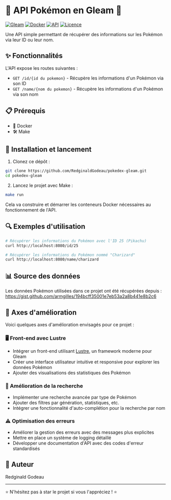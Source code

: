 # 🌟 API Pokémon en Gleam 🌟

[![Gleam](https://img.shields.io/badge/Gleam-FFD54F?style=for-the-badge&logo=gleam&logoColor=black)](https://gleam.run/)
[![Docker](https://img.shields.io/badge/Docker-2496ED?style=for-the-badge&logo=docker&logoColor=white)](https://www.docker.com/)
[![API](https://img.shields.io/badge/API-REST-009688?style=for-the-badge)](https://restfulapi.net/)
[![Licence](https://img.shields.io/badge/Licence-MIT-blue?style=for-the-badge)](https://opensource.org/licenses/MIT)

Une API simple permettant de récupérer des informations sur les Pokémon via leur ID ou leur nom.

## ✨ Fonctionnalités

L'API expose les routes suivantes :

- `GET /id/{id du pokemon}` - Récupère les informations d'un Pokémon via son ID
- `GET /name/{nom du pokemon}` - Récupère les informations d'un Pokémon via son nom

## 📋 Prérequis

- 🐳 Docker
- 🛠️ Make

## 🚀 Installation et lancement

1. Clonez ce dépôt :

```bash
git clone https://github.com/RedginaldGodeau/pokedex-gleam.git
cd pokedex-gleam
```

2. Lancez le projet avec Make :

```bash
make run
```

Cela va construire et démarrer les conteneurs Docker nécessaires au fonctionnement de l'API.

## 🔍 Exemples d'utilisation

```bash
# Récupérer les informations du Pokémon avec l'ID 25 (Pikachu)
curl http://localhost:8080/id/25

# Récupérer les informations du Pokémon nommé "Charizard"
curl http://localhost:8080/name/charizard
```

## 📊 Source des données

Les données Pokémon utilisées dans ce projet ont été récupérées depuis :
https://gist.github.com/armgilles/194bcff35001e7eb53a2a8b441e8b2c6

## 🔮 Axes d'amélioration

Voici quelques axes d'amélioration envisagés pour ce projet :

### 🖥️ Front-end avec Lustre

- Intégrer un front-end utilisant [Lustre](https://lustre.build/), un framework moderne pour Gleam
- Créer une interface utilisateur intuitive et responsive pour explorer les données Pokémon
- Ajouter des visualisations des statistiques des Pokémon

### 🔎 Amélioration de la recherche

- Implémenter une recherche avancée par type de Pokémon
- Ajouter des filtres par génération, statistiques, etc.
- Intégrer une fonctionnalité d'auto-complétion pour la recherche par nom

### ⚠️ Optimisation des erreurs

- Améliorer la gestion des erreurs avec des messages plus explicites
- Mettre en place un système de logging détaillé
- Développer une documentation d'API avec des codes d'erreur standardisés

## 👤 Auteur

Redginald Godeau

---

⭐ N'hésitez pas à star le projet si vous l'appréciez ! ⭐
